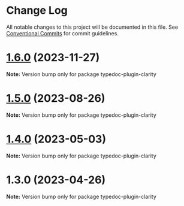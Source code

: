 # Change Log

All notable changes to this project will be documented in this file.
See [Conventional Commits](https://conventionalcommits.org) for commit guidelines.

# [1.6.0](https://github.com/matteobruni/typedoc-plugins/compare/typedoc-plugin-clarity@1.5.0...typedoc-plugin-clarity@1.6.0) (2023-11-27)

**Note:** Version bump only for package typedoc-plugin-clarity

# [1.5.0](https://github.com/matteobruni/typedoc-plugins/compare/typedoc-plugin-clarity@1.4.0...typedoc-plugin-clarity@1.5.0) (2023-08-26)

**Note:** Version bump only for package typedoc-plugin-clarity

# [1.4.0](https://github.com/matteobruni/typedoc-plugins/compare/typedoc-plugin-clarity@1.3.0...typedoc-plugin-clarity@1.4.0) (2023-05-03)

**Note:** Version bump only for package typedoc-plugin-clarity

# 1.3.0 (2023-04-26)

**Note:** Version bump only for package typedoc-plugin-clarity
